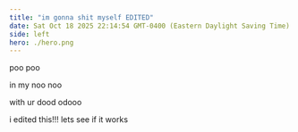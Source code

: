 ```yaml
---
title: "im gonna shit myself EDITED"
date: Sat Oct 18 2025 22:14:54 GMT-0400 (Eastern Daylight Saving Time)
side: left
hero: ./hero.png
---
```


poo poo

in my noo noo

with ur dood odooo

i edited this!!! lets see if it works
